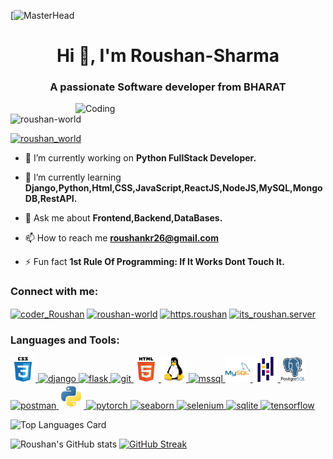 [![MasterHead](https://blog.nexllence.com/hubfs/5-benefits-of-chatbot-for-itsm-and-esm.gif)

<h1 align="center">Hi 👋, I'm Roushan-Sharma</h1>
<h3 align="center">A passionate Software developer from BHARAT</h3>
<img align="right" alt="Coding" width="400" src="https://miro.medium.com/v2/resize:fit:1024/0*Za8H9d3CCWPRSJkl.gif"

<p align="left"> <img src="https://komarev.com/ghpvc/?username=roushan-world&label=Profile%20views&color=0e75b6&style=flat" alt="roushan-world" /></p>

<p align="left"> <a href="https://x.com/coder_Roushan" target="blank"><img src="https://img.shields.io/twitter/follow/roushan_world?logo=twitter&style=for-the-badge" alt="roushan_world" /></a> </p>

- 🔭 I’m currently working on **Python FullStack Developer.**

- 🌱 I’m currently learning **Django,Python,Html,CSS,JavaScript,ReactJS,NodeJS,MySQL,MongoDB,RestAPI.**

- 💬 Ask me about **Frontend,Backend,DataBases.**

- 📫 How to reach me **roushankr26@gmail.com**

- ⚡ Fun fact **1st Rule Of Programming: If It Works Dont Touch It.**

<h3 align="left">Connect with me:</h3>
<p align="left">
<a href="https://twitter.com/roushan_world" target="blank"><img align="center" src="https://raw.githubusercontent.com/rahuldkjain/github-profile-readme-generator/master/src/images/icons/Social/twitter.svg" alt="coder_Roushan" height="30" width="40" ></a>
<a href="https://linkedin.com/in/roushan-world" target="blank"><img align="center" src="https://raw.githubusercontent.com/rahuldkjain/github-profile-readme-generator/master/src/images/icons/Social/linked-in-alt.svg" alt="roushan-world" height="30" width="40" /></a>
<a href="https://fb.com/https.roushan" target="blank"><img align="center" src="https://raw.githubusercontent.com/rahuldkjain/github-profile-readme-generator/master/src/images/icons/Social/facebook.svg" alt="https.roushan" height="30" width="40" /></a>
<a href="https://instagram.com/roushan.com_official" target="blank"><img align="center" src="https://raw.githubusercontent.com/rahuldkjain/github-profile-readme-generator/master/src/images/icons/Social/instagram.svg" alt="its_roushan.server" height="30" width="40" /></a>
</p>

<h3 align="left">Languages and Tools:</h3>
<p align="left"> <a href="https://www.w3schools.com/css/" target="_blank" rel="noreferrer"> <img src="https://raw.githubusercontent.com/devicons/devicon/master/icons/css3/css3-original-wordmark.svg" alt="css3" width="40" height="40"/> </a> <a href="https://www.djangoproject.com/" target="_blank" rel="noreferrer"> <img src="https://cdn.worldvectorlogo.com/logos/django.svg" alt="django" width="40" height="40"/> </a> <a href="https://flask.palletsprojects.com/" target="_blank" rel="noreferrer"> <img src="https://www.vectorlogo.zone/logos/pocoo_flask/pocoo_flask-icon.svg" alt="flask" width="40" height="40"/> </a> <a href="https://git-scm.com/" target="_blank" rel="noreferrer"> <img src="https://www.vectorlogo.zone/logos/git-scm/git-scm-icon.svg" alt="git" width="40" height="40"/> </a> <a href="https://www.w3.org/html/" target="_blank" rel="noreferrer"> <img src="https://raw.githubusercontent.com/devicons/devicon/master/icons/html5/html5-original-wordmark.svg" alt="html5" width="40" height="40"/> </a> <a href="https://www.linux.org/" target="_blank" rel="noreferrer"> <img src="https://raw.githubusercontent.com/devicons/devicon/master/icons/linux/linux-original.svg" alt="linux" width="40" height="40"/> </a> <a href="https://www.microsoft.com/en-us/sql-server" target="_blank" rel="noreferrer"> <img src="https://www.svgrepo.com/show/303229/microsoft-sql-server-logo.svg" alt="mssql" width="40" height="40"/> </a> <a href="https://www.mysql.com/" target="_blank" rel="noreferrer"> <img src="https://raw.githubusercontent.com/devicons/devicon/master/icons/mysql/mysql-original-wordmark.svg" alt="mysql" width="40" height="40"/> </a> <a href="https://pandas.pydata.org/" target="_blank" rel="noreferrer"> <img src="https://raw.githubusercontent.com/devicons/devicon/2ae2a900d2f041da66e950e4d48052658d850630/icons/pandas/pandas-original.svg" alt="pandas" width="40" height="40"/> </a> <a href="https://www.postgresql.org" target="_blank" rel="noreferrer"> <img src="https://raw.githubusercontent.com/devicons/devicon/master/icons/postgresql/postgresql-original-wordmark.svg" alt="postgresql" width="40" height="40"/> </a> <a href="https://postman.com" target="_blank" rel="noreferrer"> <img src="https://www.vectorlogo.zone/logos/getpostman/getpostman-icon.svg" alt="postman" width="40" height="40"/> </a> <a href="https://www.python.org" target="_blank" rel="noreferrer"> <img src="https://raw.githubusercontent.com/devicons/devicon/master/icons/python/python-original.svg" alt="python" width="40" height="40"/> </a> <a href="https://pytorch.org/" target="_blank" rel="noreferrer"> <img src="https://www.vectorlogo.zone/logos/pytorch/pytorch-icon.svg" alt="pytorch" width="40" height="40"/> </a> <a href="https://seaborn.pydata.org/" target="_blank" rel="noreferrer"> <img src="https://seaborn.pydata.org/_images/logo-mark-lightbg.svg" alt="seaborn" width="40" height="40"/> </a> <a href="https://www.selenium.dev" target="_blank" rel="noreferrer"> <img src="https://raw.githubusercontent.com/detain/svg-logos/780f25886640cef088af994181646db2f6b1a3f8/svg/selenium-logo.svg" alt="selenium" width="40" height="40"/> </a> <a href="https://www.sqlite.org/" target="_blank" rel="noreferrer"> <img src="https://www.vectorlogo.zone/logos/sqlite/sqlite-icon.svg" alt="sqlite" width="40" height="40"/> </a> <a href="https://www.tensorflow.org" target="_blank" rel="noreferrer"> <img src="https://www.vectorlogo.zone/logos/tensorflow/tensorflow-icon.svg" alt="tensorflow" width="40" height="40"/> </a> </p>


![Top Languages Card](https://github-readme-stats.vercel.app/api/top-langs/?username=Roushan-World&layout=compact)

![Roushan's GitHub stats](https://github-readme-stats.vercel.app/api?username=Roushan-World)
[![GitHub Streak](https://streak-stats.demolab.com/?user=Roushan-World&currStreakNum=2FD3EB&fire=pink&sideLabels=F00&date_format=[Y.]n.j)](https://git.io/streak-stats)
